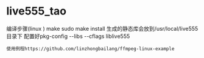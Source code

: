 # live555_tao
编译步骤(linux )
    make
    sudo make install
    生成的静态库会放到/usr/local/live555  目录下
    配置好pkg-config --libs --cflags liblive555
    
    使用例程https://github.com/linzhongbailang/ffmpeg-linux-example
